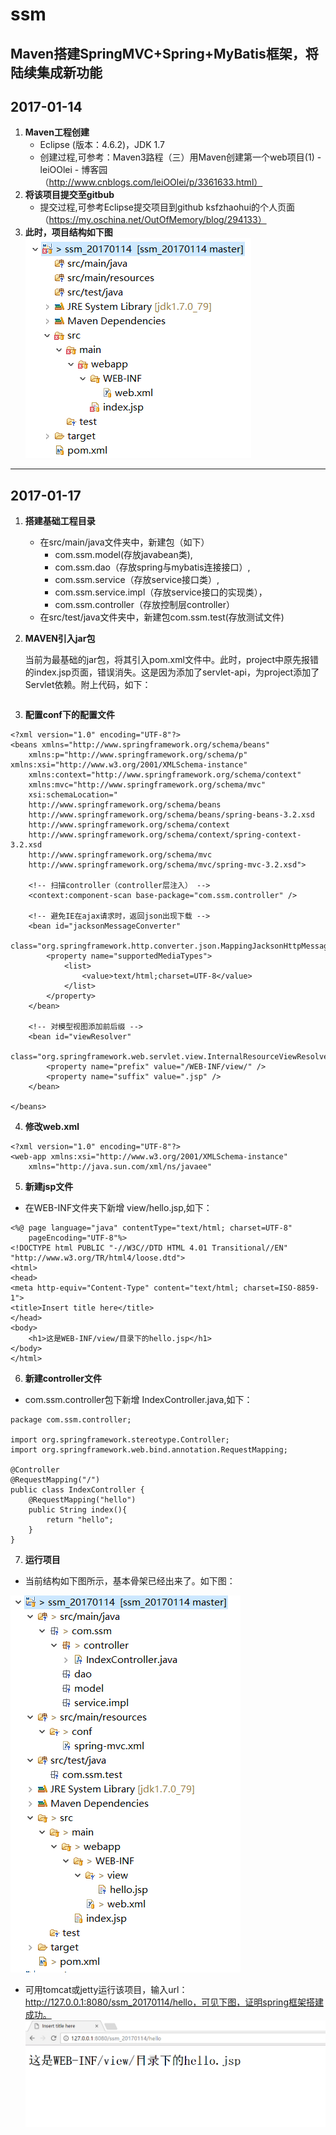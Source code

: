 # ssm
Maven搭建SpringMVC+Spring+MyBatis框架，将陆续集成新功能
---
## 2017-01-14
1. **Maven工程创建**
    * Eclipse (版本：4.6.2)，JDK 1.7
    * 创建过程,可参考：Maven3路程（三）用Maven创建第一个web项目(1) - leiOOlei - 博客园（http://www.cnblogs.com/leiOOlei/p/3361633.html）
2. **将该项目提交至gitbub**
    * 提交过程,可参考Eclipse提交项目到github ksfzhaohui的个人页面（https://my.oschina.net/OutOfMemory/blog/294133）
3. **此时，项目结构如下图**
![](https://raw.githubusercontent.com/jiangcaijun/pictureAsset/HEAD/src/ssm_20170114/2017-01-16_104235.png)
---
## 2017-01-17

1. **搭建基础工程目录**
    * 在src/main/java文件夹中，新建包（如下）
      * com.ssm.model(存放javabean类),
      * com.ssm.dao（存放spring与mybatis连接接口）,
      * com.ssm.service（存放service接口类）,
      * com.ssm.service.impl（存放service接口的实现类），
      * com.ssm.controller（存放控制层controller）
    * 在src/test/java文件夹中，新建包com.ssm.test(存放测试文件)

2. **MAVEN引入jar包**

    当前为最基础的jar包，将其引入pom.xml文件中。此时，project中原先报错的index.jsp页面，错误消失。这是因为添加了servlet-api，为project添加了Servlet依赖。附上代码，如下：
```

```


3. **配置conf下的配置文件**

```
<?xml version="1.0" encoding="UTF-8"?>
<beans xmlns="http://www.springframework.org/schema/beans"
	xmlns:p="http://www.springframework.org/schema/p" xmlns:xsi="http://www.w3.org/2001/XMLSchema-instance"
	xmlns:context="http://www.springframework.org/schema/context"
	xmlns:mvc="http://www.springframework.org/schema/mvc"
	xsi:schemaLocation="
    http://www.springframework.org/schema/beans
    http://www.springframework.org/schema/beans/spring-beans-3.2.xsd
    http://www.springframework.org/schema/context
    http://www.springframework.org/schema/context/spring-context-3.2.xsd
    http://www.springframework.org/schema/mvc
    http://www.springframework.org/schema/mvc/spring-mvc-3.2.xsd">

	<!-- 扫描controller（controller层注入） -->
	<context:component-scan base-package="com.ssm.controller" />

	<!-- 避免IE在ajax请求时，返回json出现下载 -->
	<bean id="jacksonMessageConverter"
		class="org.springframework.http.converter.json.MappingJacksonHttpMessageConverter">
		<property name="supportedMediaTypes">
			<list>
				<value>text/html;charset=UTF-8</value>
			</list>
		</property>
	</bean>

	<!-- 对模型视图添加前后缀 -->
	<bean id="viewResolver"
		class="org.springframework.web.servlet.view.InternalResourceViewResolver">
		<property name="prefix" value="/WEB-INF/view/" />
		<property name="suffix" value=".jsp" />
	</bean>

</beans>
```

4.   **修改web.xml**
```
<?xml version="1.0" encoding="UTF-8"?>
<web-app xmlns:xsi="http://www.w3.org/2001/XMLSchema-instance"
	xmlns="http://java.sun.com/xml/ns/javaee" 
```

5.  **新建jsp文件**
  * 在WEB-INF文件夹下新增 view/hello.jsp,如下：
```
<%@ page language="java" contentType="text/html; charset=UTF-8"
	pageEncoding="UTF-8"%>
<!DOCTYPE html PUBLIC "-//W3C//DTD HTML 4.01 Transitional//EN" "http://www.w3.org/TR/html4/loose.dtd">
<html>
<head>
<meta http-equiv="Content-Type" content="text/html; charset=ISO-8859-1">
<title>Insert title here</title>
</head>
<body>
	<h1>这是WEB-INF/view/目录下的hello.jsp</h1>
</body>
</html>
```

6. **新建controller文件**

  * com.ssm.controller包下新增 IndexController.java,如下：

```
package com.ssm.controller;

import org.springframework.stereotype.Controller;
import org.springframework.web.bind.annotation.RequestMapping;

@Controller
@RequestMapping("/")
public class IndexController {
	@RequestMapping("hello")
	public String index(){
		return "hello";
	}
}
```

7. **运行项目**
  * 当前结构如下图所示，基本骨架已经出来了。如下图：

![](https://raw.githubusercontent.com/jiangcaijun/pictureAsset/HEAD/src/ssm_20170114/2017-01-18_004214.png)
 * 可用tomcat或jetty运行该项目，输入url：http://127.0.0.1:8080/ssm_20170114/hello，可见下图，证明spring框架搭建成功。
![](https://raw.githubusercontent.com/jiangcaijun/pictureAsset/HEAD/src/ssm_20170114/2017-01-18_004028.png)
